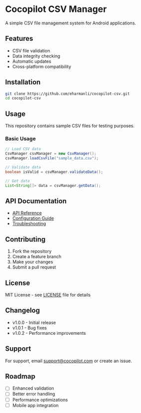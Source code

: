 # Cocopilot CSV Manager

A simple CSV file management system for Android applications.

## Features
- CSV file validation
- Data integrity checking
- Automatic updates
- Cross-platform compatibility

## Installation
```bash
git clone https://github.com/eharmanli/cocopilot-csv.git
cd cocopilot-csv
```

## Usage
This repository contains sample CSV files for testing purposes.

### Basic Usage
```java
// Load CSV data
CsvManager csvManager = new CsvManager();
csvManager.loadCsvFile("sample_data.csv");

// Validate data
boolean isValid = csvManager.validateData();

// Get data
List<String[]> data = csvManager.getData();
```

## API Documentation
- [API Reference](docs/api.md)
- [Configuration Guide](docs/config.md)
- [Troubleshooting](docs/troubleshooting.md)

## Contributing
1. Fork the repository
2. Create a feature branch
3. Make your changes
4. Submit a pull request

## License
MIT License - see [LICENSE](LICENSE) file for details

## Changelog
- v1.0.0 - Initial release
- v1.0.1 - Bug fixes
- v1.0.2 - Performance improvements

## Support
For support, email support@cocopilot.com or create an issue.

## Roadmap
- [ ] Enhanced validation
- [ ] Better error handling
- [ ] Performance optimizations
- [ ] Mobile app integration